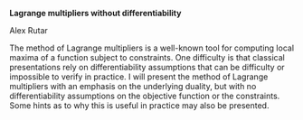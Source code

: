 **Lagrange multipliers without differentiability**

Alex Rutar

The method of Lagrange multipliers is a well-known tool for computing local maxima of a function subject to constraints. One difficulty is that classical presentations rely on differentiability assumptions that can be difficulty or impossible to verify in practice. I will present the method of Lagrange multipliers with an emphasis on the underlying duality, but with no differentiability assumptions on the objective function or the constraints. Some hints as to why this is useful in practice may also be presented.
